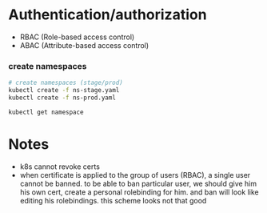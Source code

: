 # Authentication/authorization

- RBAC (Role-based access control)
- ABAC (Attribute-based access control)

### create namespaces
```bash
# create namespaces (stage/prod)
kubectl create -f ns-stage.yaml
kubectl create -f ns-prod.yaml

kubectl get namespace
```

# Notes

- k8s cannot revoke certs
- when certificate is applied to the group of users (RBAC), a single user cannot be banned. to be able to ban particular user,
we should give him his own cert, create a personal rolebinding for him. and ban will look like editing his rolebindings.
this scheme looks not that good
